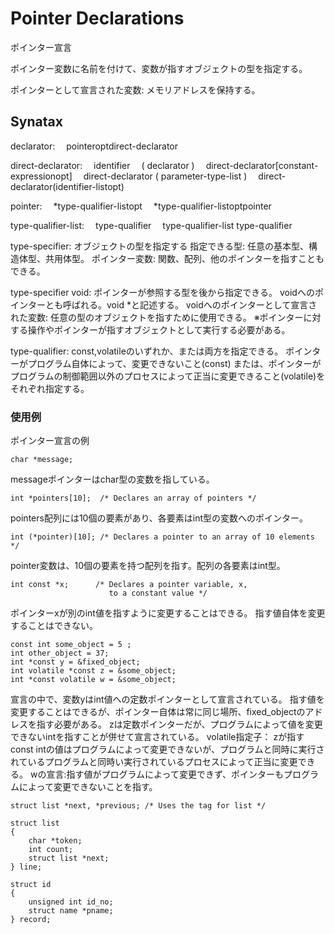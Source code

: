 # Pointer Declarations
ポインター宣言

ポインター変数に名前を付けて、変数が指すオブジェクトの型を指定する。

ポインターとして宣言された変数:
メモリアドレスを保持する。


## Synatax
declarator:
 pointeroptdirect-declarator

direct-declarator:
 identifier
 ( declarator )
 direct-declarator[constant-expressionopt]
 direct-declarator ( parameter-type-list )
 direct-declarator(identifier-listopt)

pointer:
 *type-qualifier-listopt
 *type-qualifier-listoptpointer

type-qualifier-list:
 type-qualifier
 type-qualifier-list type-qualifier


type-specifier: 
オブジェクトの型を指定する
指定できる型:
任意の基本型、構造体型、共用体型。
ポインター変数:
関数、配列、他のポインターを指すこともできる。

type-specifier void:
ポインターが参照する型を後から指定できる。
voidへのポインターとも呼ばれる。void *と記述する。
voidへのポインターとして宣言された変数:
任意の型のオブジェクトを指すために使用できる。
※ポインターに対する操作やポインターが指すオブジェクトとして実行する必要がある。

type-qualifier: 
const,volatileのいずれか、または両方を指定できる。
ポインターがプログラム自体によって、変更できないこと(const)
または、ポインターがプログラムの制御範囲以外のプロセスによって正当に変更できること(volatile)をそれぞれ指定する。


### 使用例
ポインター宣言の例
```lang:c
char *message; 
```
messageポインターはchar型の変数を指している。

```lang:c
int *pointers[10];  /* Declares an array of pointers */
```
pointers配列には10個の要素があり、各要素はint型の変数へのポインター。

```lang:c
int (*pointer)[10]; /* Declares a pointer to an array of 10 elements */
```
pointer変数は、10個の要素を持つ配列を指す。配列の各要素はint型。

```lang:c
int const *x;      /* Declares a pointer variable, x,
                      to a constant value */
```
ポインターxが別のint値を指すように変更することはできる。
指す値自体を変更することはできない。

```lang:c
const int some_object = 5 ;
int other_object = 37;
int *const y = &fixed_object;
int volatile *const z = &some_object;
int *const volatile w = &some_object;
```
宣言の中で、変数yはint値への定数ポインターとして宣言されている。
指す値を変更することはできるが、ポインター自体は常に同じ場所、fixed_objectのアドレスを指す必要がある。
zは定数ポインターだが、プログラムによって値を変更できないintを指すことが併せて宣言されている。
volatile指定子：
zが指すconst intの値はプログラムによって変更できないが、プログラムと同時に実行されているプログラムと同時い実行されているプロセスによって正当に変更できる。
wの宣言:指す値がプログラムによって変更できず、ポインターもプログラムによって変更できないことを指す。


```lang:c
struct list *next, *previous; /* Uses the tag for list */
```

```lang:c
struct list
{
    char *token;
    int count;
    struct list *next;
} line;
```

```lang:c
struct id
{
    unsigned int id_no;
    struct name *pname;
} record;
```